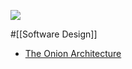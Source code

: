 ![](https://i0.wp.com/jeffreypalermo.com/wp-content/uploads/2018/06/image257b0257d255b59255d.png?resize=366%2C259&ssl=1)

#[[Software Design]]

- [The Onion Architecture](https://jeffreypalermo.com/2008/07/the-onion-architecture-part-1/)